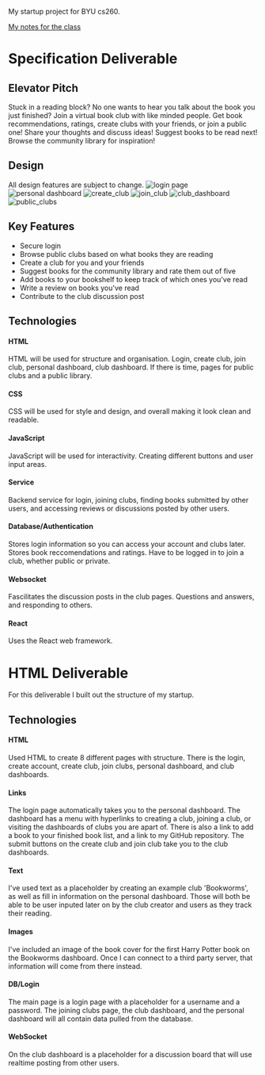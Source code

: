 My startup project for BYU cs260.

[My notes for the class](notes.md)

# Specification Deliverable

## Elevator Pitch
Stuck in a reading block? No one wants to hear you talk about the book you just finished? Join a virtual book club with like minded people. Get book recommendations, ratings, create clubs with your friends, or join a public one! Share your thoughts and discuss ideas! Suggest books to be read next! Browse the community library for inspiration!

## Design
All design features are subject to change.
![login page](https://github.com/aswens1/startup/blob/main/startup%20design%20elements/login_page.jpeg)
![personal dashboard](https://github.com/aswens1/startup/blob/main/startup%20design%20elements/personal_dashboard.jpeg)
![create_club](https://github.com/aswens1/startup/blob/main/startup%20design%20elements/create_club.jpeg)
![join_club](https://github.com/aswens1/startup/blob/main/startup%20design%20elements/join_club.jpeg)
![club_dashboard](https://github.com/aswens1/startup/blob/main/startup%20design%20elements/club_dashboard.jpeg)
![public_clubs](https://github.com/aswens1/startup/blob/main/startup%20design%20elements/public_clubs.jpeg)

## Key Features
- Secure login
- Browse public clubs based on what books they are reading
- Create a club for you and your friends
- Suggest books for the community library and rate them out of five
- Add books to your bookshelf to keep track of which ones you've read
- Write a review on books you've read
- Contribute to the club discussion post

## Technologies
#### HTML
HTML will be used for structure and organisation. Login, create club, join club, personal dashboard, club dashboard. If there is time, pages for public clubs and a public library.

#### CSS
CSS will be used for style and design, and overall making it look clean and readable.

#### JavaScript
JavaScript will be used for interactivity. Creating different buttons and user input areas.

#### Service
Backend service for login, joining clubs, finding books submitted by other users, and accessing reviews or discussions posted by other users.

#### Database/Authentication
Stores login information so you can access your account and clubs later. Stores book reccomendations and ratings. Have to be logged in to join a club, whether public or private.

#### Websocket
Fascilitates the discussion posts in the club pages. Questions and answers, and responding to others.

#### React
Uses the React web framework.

# HTML Deliverable
For this deliverable I built out the structure of my startup.
## Technologies
#### HTML
Used HTML to create 8 different pages with structure. There is the login, create account, create club, join clubs, personal dashboard, and club dashboards.

#### Links
The login page automatically takes you to the personal dashboard. The dashboard has a menu with hyperlinks to creating a club, joining a club, or visiting the dashboards of clubs you are apart of. There is also a link to add a book to your finished book list, and a link to my GitHub repository. The submit buttons on the create club and join club take you to the club dashboards.

#### Text
I've used text as a placeholder by creating an example club 'Bookworms', as well as fill in information on the personal dashboard. Those will both be able to be user inputed later on by the club creator and users as they track their reading.

#### Images
I've included an image of the book cover for the first Harry Potter book on the Bookworms dashboard. Once I can connect to a third party server, that information will come from there instead.

#### DB/Login
The main page is a login page with a placeholder for a username and a password. The joining clubs page, the club dashboard, and the personal dashboard will all contain data pulled from the database.

#### WebSocket
On the club dashboard is a placeholder for a discussion board that will use realtime posting from other users.

